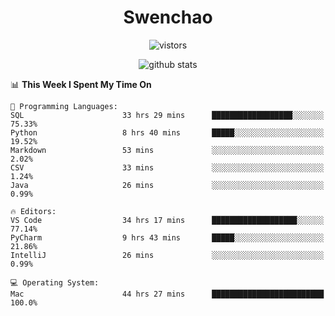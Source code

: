 <h1 align="center">Swenchao</h3>

<p align="center">
  <img src="https://visitor-badge.glitch.me/badge?page_id=Swenchao" alt="vistors" />
</p>

<p align="center">
  <img src="https://github-readme-stats.vercel.app/api?username=Swenchao&count_private=true&show_icons=true&theme=vue-dark&hide_title=true" alt="github stats" />
</p>

<!--START_SECTION:waka-->
📊 **This Week I Spent My Time On** 

```text
💬 Programming Languages: 
SQL                      33 hrs 29 mins      ██████████████████░░░░░░░   75.33% 
Python                   8 hrs 40 mins       █████░░░░░░░░░░░░░░░░░░░░   19.52% 
Markdown                 53 mins             ░░░░░░░░░░░░░░░░░░░░░░░░░   2.02% 
CSV                      33 mins             ░░░░░░░░░░░░░░░░░░░░░░░░░   1.24% 
Java                     26 mins             ░░░░░░░░░░░░░░░░░░░░░░░░░   0.99%

🔥 Editors: 
VS Code                  34 hrs 17 mins      ███████████████████░░░░░░   77.14% 
PyCharm                  9 hrs 43 mins       █████░░░░░░░░░░░░░░░░░░░░   21.86% 
IntelliJ                 26 mins             ░░░░░░░░░░░░░░░░░░░░░░░░░   0.99%

💻 Operating System: 
Mac                      44 hrs 27 mins      █████████████████████████   100.0%

```


<!--END_SECTION:waka-->
